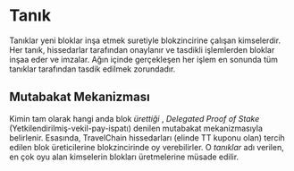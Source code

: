 # Tanık

Tanıklar yeni bloklar inşa etmek suretiyle blokzincirine çalışan kimselerdir.
Her tanık, hissedarlar tarafından onaylanır ve tasdikli işlemlerden bloklar inşaa eder 
ve imzalar. Ağın içinde gerçekleşen her işlem en sonunda tüm tanıklar tarafından 
tasdik  edilmek zorundadır.

## Mutabakat Mekanizması

Kimin tam olarak hangi anda blok *ürettiği* , *Delegated Proof of Stake* 
(Yetkilendirilmiş-vekil-pay-ispatı) denilen mutabakat mekanizmasıyla belirlenir. 
Esasında, TravelChain hissedarları (elinde TT kuponu olan)  tercih edilen blok 
üreticilerine blokzincirinde oy verebilirler. O *tanıklar* adı verilen, en çok oyu alan 
kimselerin blokları üretmelerine müsade edilir.